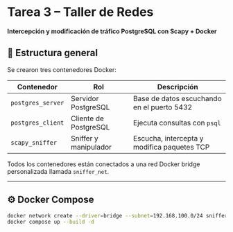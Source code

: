 # Tarea 3 – Taller de Redes  
**Intercepción y modificación de tráfico PostgreSQL con Scapy + Docker**

## 🧱 Estructura general

Se crearon tres contenedores Docker:

| Contenedor       | Rol                   | Descripción                                     |
|------------------|------------------------|-------------------------------------------------|
| `postgres_server`| Servidor PostgreSQL     | Base de datos escuchando en el puerto 5432     |
| `postgres_client`| Cliente de PostgreSQL   | Ejecuta consultas con `psql`                   |
| `scapy_sniffer`  | Sniffer y manipulador   | Escucha, intercepta y modifica paquetes TCP    |

Todos los contenedores están conectados a una red Docker bridge personalizada llamada `sniffer_net`.

---

## ⚙️ Docker Compose

```bash
docker network create --driver=bridge --subnet=192.168.100.0/24 sniffer_net
docker compose up --build -d
